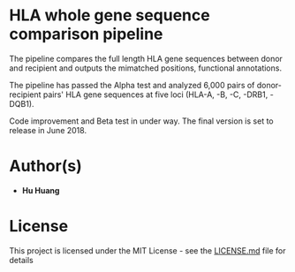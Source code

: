 # HLA whole gene sequence comparison pipeline

The pipeline compares the full length HLA gene sequences between donor and recipient and outputs the mimatched positions, functional annotations.

The pipeline has passed the Alpha test and analyzed 6,000 pairs of donor-recipient pairs' HLA gene sequences at five loci (HLA-A, -B, -C, -DRB1, -DQB1).

Code improvement and Beta test in under way. The final version is set to release in June 2018. 

# Author(s)
*  **Hu Huang** 

# License
This project is licensed under the MIT License - see the [LICENSE.md](https://github.com/hhuang2018/HLAWholeGeneAnalysis/blob/master/LICENSE.md) file for details
